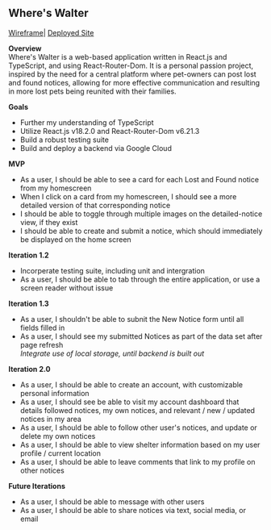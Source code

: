## Where's Walter

[Wireframe](https://miro.com/app/board/uXjVKVNrSiE=/?share_link_id=667821852486)| [Deployed Site](https://wheres-walter-sepia.vercel.app/)

**Overview**
</br>Where's Walter is a web-based application written in React.js and TypeScript, and using React-Router-Dom. It is a personal passion project,
inspired by the need for a central platform where pet-owners can post lost and found notices, allowing for more effective communication and resulting in more
lost pets being reunited with their families.

**Goals**
- Further my understanding of TypeScript
- Utilize React.js v18.2.0 and React-Router-Dom v6.21.3
- Build a robust testing suite
- Build and deploy a backend via Google Cloud

**MVP**
- As a user, I should be able to see a card for each Lost and Found notice from my homescreen
- When I click on a card from my homescreen, I should see a more detailed version of that corresponding notice
- I should be able to toggle through multiple images on the detailed-notice view, if they exist
- I should be able to create and submit a notice, which should immediately be displayed on the home screen

**Iteration 1.2**
- Incorperate testing suite, including unit and intergration
- As a user, I should be able to tab through the entire application, or use a screen reader without issue

**Iteration 1.3**
- As a user, I shouldn't be able to subnit the New Notice form until all fields filled in
- As a user, I should see my submitted Notices as part of the data set after page refresh
 </br> *Integrate use of local storage, until backend is built out*

**Iteration 2.0**
- As a user, I should be able to create an account, with customizable personal information
- As a user, I should see be able to visit my account dashboard that details followed notices, my own notices, and relevant / new / updated notices in my area
- As a user, I should be able to follow other user's notices, and update or delete my own notices
- As a user, I should be able to view shelter information based on my user profile / current location
- As a user, I should be able to leave comments that link to my profile on other notices

**Future Iterations**
- As a user, I should be able to message with other users
- As a user, I should be able to share notices via text, social media, or email
